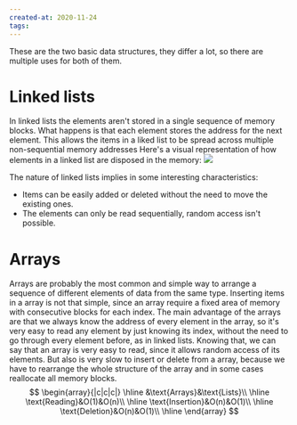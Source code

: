 ```yaml
---
created-at: 2020-11-24
tags:
---
```

These are the two basic data structures, they differ a lot, so there are multiple uses for both of them.

# Linked lists
In linked lists the elements aren't stored in a single sequence of memory blocks. What happens is that each element stores the address for the next element. This allows the items in a liked list to be spread across multiple non-sequential memory addresses
Here's a visual representation of how elements in a linked list are disposed in the memory:
![](linkedlist.png)

The nature of linked lists implies in some interesting characteristics:
- Items can be easily added or deleted without the need to move the existing ones.
- The elements can only be read sequentially, random access isn't possible.

# Arrays
Arrays are probably the most common and simple way to arrange a sequence of different elements of data from the same type. Inserting items in a array is not that simple, since an array require a fixed area of memory with consecutive blocks for each index. The main advantage of the arrays are that we always know the address of every element in the array, so it's very easy to read any element by just knowing its index, without the need to go through every element before, as in linked lists.
Knowing that, we can say that an array is very easy to read, since it allows random access of its elements. But also is very slow to insert or delete from a array, because we have to rearrange the whole structure of the array and in some cases reallocate all memory blocks.
$$
\begin{array}{|c|c|c|}
\hline
&\text{Arrays}&\text{Lists}\\
\hline
\text{Reading}&O(1)&O(n)\\
\hline
\text{Insertion}&O(n)&O(1)\\
\hline
\text{Deletion}&O(n)&O(1)\\
\hline
\end{array}
$$